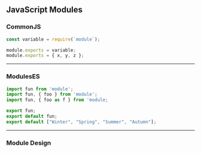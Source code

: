 ## JavaScript Modules

### CommonJS

```javascript
const variable = require(`module`);

module.exports = variable;
module.exports = { x, y, z };
```

---

### ModulesES

```javascript
import fun from 'module';
import fun, { foo } from 'module';
import fun, { foo as f } from 'module;

export fun;
export default fun;
export default ["Winter", "Spring", "Summer", "Autumn"];
```

---

### Module Design
